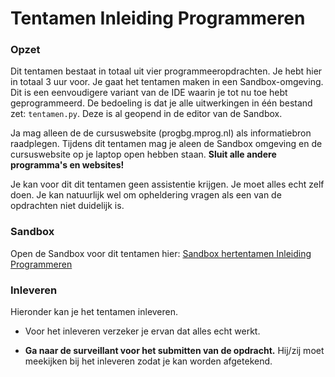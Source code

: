 # Tentamen Inleiding Programmeren

### Opzet

Dit tentamen bestaat in totaal uit vier programmeeropdrachten. Je hebt hier in totaal 3 uur voor. Je gaat
het tentamen maken in een Sandbox-omgeving. Dit is een eenvoudigere variant van de IDE waarin je tot nu toe
hebt geprogrammeerd. De bedoeling is dat je alle uitwerkingen in één bestand zet: `tentamen.py`. Deze is al
geopend in de editor van de Sandbox.

Ja mag alleen de de cursuswebsite (progbg.mprog.nl) als informatiebron raadplegen. Tijdens dit tentamen
mag je aleen de Sandbox omgeving en de cursuswebsite op je laptop open hebben staan. **Sluit
alle andere programma's en websites!**

Je kan voor dit dit tentamen geen assistentie krijgen. Je moet alles echt zelf doen. Je kan natuurlijk wel om
opheldering vragen als een van de opdrachten niet duidelijk is.

### Sandbox

Open de Sandbox voor dit tentamen hier: [Sandbox hertentamen Inleiding Programmeren](http://bit.ly/2H9GA7R)

### Inleveren

Hieronder kan je het tentamen inleveren.

- Voor het inleveren verzeker je ervan dat alles echt werkt.

- **Ga naar de surveillant voor het submitten van de opdracht.** Hij/zij moet meekijken bij het inleveren zodat je kan worden afgetekend.

